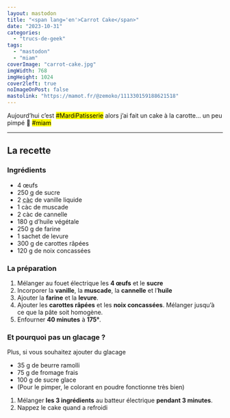 ```yaml
---
layout: mastodon
title: "<span lang='en'>Carrot Cake</span>"
date: "2023-10-31"
categories: 
  - "trucs-de-geek"
tags: 
  - "mastodon"
  - "miam"
coverImage: "carrot-cake.jpg"
imgWidth: 768
imgHeight: 1024
cover2left: true
noImageOnPost: false
mastolink: "https://mamot.fr/@zemoko/111330159188621518"
---
```


Aujourd’hui c’est <mark>#MardiPatisserie</mark> alors j’ai fait un cake à la carotte… un peu pimpé 🎃 <mark>#miam</mark>

<hr />

<h2>La recette</h2>

<h3>Ingrédients</h3>
<ul>
  <li>4&nbsp;œufs</li>
  <li>250&nbsp;<abbr title="grammes">g</abbr> de sucre</li>
  <li>2&nbsp;<abbr title="cuillères à café">càc</abbr> de vanille liquide</li>
  <li>1&nbsp;<abbr>càc</abbr> de muscade</li>
  <li>2&nbsp;càc de cannelle</li>
  <li>180&nbsp;<abbr>g</abbr> d’huile végétale</li>
  <li>250&nbsp;<abbr>g</abbr> de farine</li>
  <li>1 sachet de levure</li>
  <li>300&nbsp;<abbr>g</abbr> de carottes râpées</li>
  <li>120&nbsp;<abbr>g</abbr> de noix concassées</li>
</ul>

<h3>La préparation</h3>
<ol>
  <li>Mélanger au fouet électrique les <strong>4&nbsp;œufs</strong> et le <strong>sucre</strong></li>
  <li>Incorporer la <strong>vanille</strong>, la <strong>muscade</strong>, la <strong>cannelle</strong> et l’<strong>huile</strong></li>
  <li>Ajouter la <strong>farine</strong> et la <strong>levure</strong>.</li>
  <li>Ajouter les <strong>carottes râpées</strong> et les <strong>noix concassées</strong>. Mélanger jusqu’à ce que la pâte soit homogène.</li>
  <li>Enfourner <strong>40&nbsp;minutes</strong> à <strong>175°</strong>.</li>
</ol>

<h3>Et pourquoi pas un glacage&nbsp;?</h3>
<p>Plus, si vous souhaitez ajouter du glacage</p>
<ul>
  <li>35&nbsp;<abbr>g</abbr> de beurre ramolli</li>
  <li>75&nbsp;<abbr>g</abbr> de fromage frais</li>
  <li>100&nbsp;<abbr>g</abbr> de sucre glace</li>
  <li>(Pour le pimper, le colorant en poudre fonctionne très bien)</li>
</ul>

<ol>
  <li>Mélanger <strong>les 3&nbsp;ingrédients</strong> au batteur électrique <strong>pendant 3&nbsp;minutes</strong>.</li>
  <li>Nappez le cake quand a refroidi</li>
</ol>
